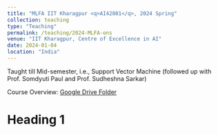 ```yaml
---
title: "MLFA IIT Kharagpur <q>AI42001</q>, 2024 Spring"
collection: teaching
type: "Teaching"
permalink: /teaching/2024-MLFA-ons
venue: "IIT Kharagpur, Centre of Excellence in AI"
date: 2024-01-04
location: "India"
---
```

   Taught till Mid-semester, i.e., Support Vector Machine (followed up with Prof. Somdyuti Paul and Prof. Sudheshna Sarkar) 
   
   Course Overview: <a href="./../files">Google Drive Folder</a> 

Heading 1
======
  
  
   

